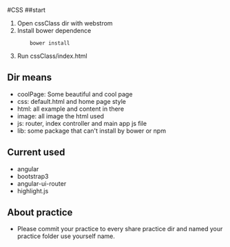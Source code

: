 #CSS
##start
1. Open cssClass dir with webstrom
2. Install bower dependence
    ```
        bower install
    ```
3. Run cssClass/index.html

## Dir means
* coolPage: Some beautiful and cool page
* css: default.html and home page style
* html: all example and content in there
* image: all image the html used
* js: router, index controller and main app js file
* lib: some package that can't install by bower or npm

## Current used
* angular
* bootstrap3
* angular-ui-router
* highlight.js

## About practice
* Please commit your practice to every share practice dir and named your practice folder use yourself name.